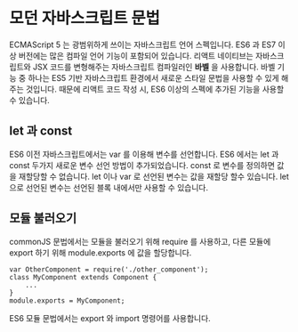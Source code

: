 # 모던 자바스크립트 문법

ECMAScript 5 는 광범위하게 쓰이는 자바스크립트 언어 스펙입니다. ES6 과 ES7 이상 버전에는 많은 컴파일 언어 기능이 포함되어 있습니다. 리액트 네이티브는 자바스크립트와 JSX 코드를 변형해주는 자바스크립트 컴파일러인 **바벨** 을 사용합니다. 바벨 기능 중 하나는 ES5 기반 자바스크립트 환경에서 새로운 스타일 문법을 사용할 수 있게 해주는 것입니다. 
때문에  리액트 코드 작성 시, ES6 이상의 스펙에 추가된 기능을 사용할 수 있습니다. 

## let 과 const
ES6 이전 자바스크립트에서는 var 를 이용해 변수를 선언합니다. ES6 에서는 let 과 const 두가지 새로운 변수 선언 방법이 추가되었습니다. const 로 변수를 정의하면 값을 재할당할 수 없습니다. 
let 이나 var 로 선언된 변수는 값을 재할당 할수 있습니다. let 으로 선언된 변수는 선언된 블록 내에서만 사용할 수 있습니다. 

## 모듈 불러오기
commonJS 문법에서는 모듈을 불러오기 위해 require 를 사용하고, 다른 모듈에 export 하기 위해 module.exports 에 값을 할당합니다.
```
var OtherComponent = require('./other_component');
class MyComponent extends Component {
	...
}
module.exports = MyComponent;
```

ES6 모듈 문법에서는 export 와 import 명령어를 사용합니다. 


<!--stackedit_data:
eyJoaXN0b3J5IjpbLTE5MzMxOTU0MTZdfQ==
-->